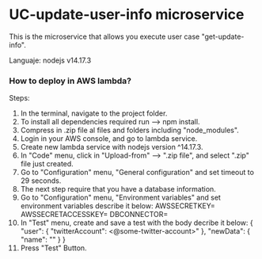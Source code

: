 # UC-update-user-info microservice #

This is the microservice that allows you execute user case "get-update-info".

Languaje: nodejs v14.17.3

### How to deploy in AWS lambda? ###

Steps:

1. In the terminal, navigate to the project folder.
2. To install all dependencies required run --> npm install.
3. Compress in .zip file al files and folders including "node_modules".
4. Login in your AWS console, and go to lambda service.
5. Create new lambda service with nodejs version ^14.17.3.
6. In "Code" menu, click in "Upload-from" --> ".zip file", and select ".zip" file just created.
7. Go to "Configuration" menu, "General configuration" and set timeout to 29 seconds.
8. The next step require that you have a database information.
9. Go to "Configuration" menu, "Environment variables" and set environment variables describe it below:
    AWSSECRETKEY=<AWSSECRETKEY>
    AWSSECRETACCESSKEY=<AWSSECRETACCESSKEY>
    DBCONNECTOR=<LAMBDA-DB-CONECTOR-NAME>
10. In "Test" menu, create and save a test with the body decribe it below:
    { "user": { "twitterAccount": <@some-twitter-account>" }, "newData": { "name": "<any-name>" } }
11. Press "Test" Button.